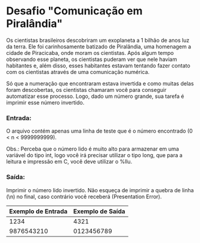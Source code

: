 # Desafio "Comunicação em Piralândia"

Os cientistas brasileiros descobriram um exoplaneta a 1 bilhão de anos luz da terra. Ele foi carinhosamente batizado de Piralândia, uma homenagem a cidade de Piracicaba, onde moram os cientistas. Após algum tempo observando esse planeta, os cientistas puderam ver que nele haviam habitantes e, além disso, esses habitantes estavam tentando fazer contato com os cientistas através de uma comunicação numérica. 

Só que a numeração que encontraram estava invertida e como muitas delas foram descobertas, os cientistas chamaram você para conseguir automatizar esse processo. Logo, dado um número grande, sua tarefa é imprimir esse número invertido.

### Entrada:

O arquivo contém apenas uma linha de teste que é o número encontrado (0 < n < 9999999999).

Obs.: Perceba que o número lido é muito alto para armazenar em uma variável do tipo int, logo você irá precisar utilizar o tipo long, que para a leitura e impressão em C, você deve utilizar o %llu.

### Saída:

Imprimir o número lido invertido. Não esqueça de imprimir a quebra de linha (\n) no final, caso contrário você receberá (Presentation Error).

| Exemplo de Entrada | Exemplo de Saída |
| :----------------- | :--------------- |
| 1234               | 4321             |
| 9876543210         | 0123456789       |
